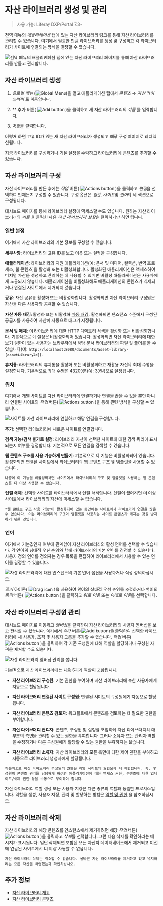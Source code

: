 # 자산 라이브러리 생성 및 관리

> 사용 가능: Liferay DXP/Portal 7.3+

전역 메뉴의 *애플리케이션* 탭에 있는 자산 라이브러리 링크를 통해 자산 라이브러리를 관리할 수 있습니다. 여기에서 필요한 만큼 라이브러리를 생성 및 구성하고 각 라이브러리가 사이트에 연결되는 방식을 결정할 수 있습니다.

![전역 메뉴의 애플리케이션 탭에 있는 자산 라이브러리 페이지를 통해 자산 라이브러리를 만들고 관리합니다.](./creating-and-managing-asset-libraries/images/01.png)

## 자산 라이브러리 생성

1. *글로벌 메뉴* (![Global Menu](../../images/icon-applications-menu.png))을 열고 애플리케이션 탭에서 *콘텐츠* &rarr; *자산 라이브러리* 로 이동합니다.

1. ** 추가 버튼( ![Add button](../../images/icon-add.png) )을 클릭하고 새 자산 라이브러리의 *이름* 를 입력합니다.

1. *저장*을 클릭합니다.

이렇게 하면 고유 ID가 있는 새 자산 라이브러리가 생성되고 해당 구성 페이지로 리디렉션됩니다.

지금 라이브러리를 구성하거나 기본 설정을 수락하고 라이브러리에 콘텐츠를 추가할 수 있습니다.

## 자산 라이브러리 구성

자산 라이브러리를 만든 후에는 *작업* 버튼( ![Actions button](../../images/icon-actions.png) )을 클릭하고 *편집*을 선택하여 언제든지 구성할 수 있습니다. 구성 옵션은 *일반*, *사이트*및 *언어*의 세 섹션으로 구성됩니다.

대시보드 페이지를 통해 라이브러리 설정에 액세스할 수도 있습니다. 원하는 자산 라이브러리의 *이름* 을 클릭한 다음 *자산 라이브러리 설정*을 클릭하기만 하면 됩니다.

### 일반 설정

여기에서 자산 라이브러리의 기본 정보를 구성할 수 있습니다.

**세부사항**: 라이브러리의 고유 ID를 보고 이름 또는 설명을 구성합니다.

**애플리케이션**: 라이브러리의 지원 애플리케이션(예: 문서 및 미디어, 컬렉션, 번역 프로세스, 웹 콘텐츠)을 활성화 또는 비활성화합니다. 활성화된 애플리케이션은 액세스하여 디지털 자산을 생성하고 관리하는 데 사용할 수 있지만 비활성 애플리케이션은 사용자에게 노출되지 않습니다. 애플리케이션을 비활성화해도 애플리케이션의 콘텐츠가 삭제되거나 연결된 사이트에서 제거되지 않습니다.

**공유**: 자산 공유를 활성화 또는 비활성화합니다. 활성화되면 자산 라이브러리 구성원은 자산을 다른 사용자와 공유할 수 있습니다.

**자산 자동 태깅**: 활성화 또는 비활성화 [자동 태깅](../tags-and-categories/auto-tagging/auto-tagging-assets.md). 활성화되면 인스턴스 수준에서 구성된 공급자를 사용하여 자산에 자동으로 태그가 지정됩니다.

**문서 및 매체**: 이 라이브러리에 대한 HTTP 디렉토리 검색을 활성화 또는 비활성화합니다. 기본적으로 이 설정은 비활성화되어 있습니다. 활성화되면 자산 라이브러리에 대한 보기 권한이 있는 사용자는 브라우저에서 해당 문서 라이브러리의 파일 및 폴더를 볼 수 있습니다(예: `http://localhost:8080/documents/asset-library-{assetLibraryId}`).

**휴지통**: 라이브러리의 휴지통을 활성화 또는 비활성화하고 재활용 자산의 최대 수명을 설정합니다. 기본적으로 최대 수명은 43200분(예: 30일)으로 설정됩니다.

### 위치

여기에서 개별 사이트를 자산 라이브러리에 연결하거나 연결을 끊을 수 있을 뿐만 아니라 연결된 사이트의 *작업* 버튼( ![Actions button](../../images/icon-actions.png) )을 통해 관련 방식을 구성할 수 있습니다.

![사이트를 자산 라이브러리에 연결하고 해당 연결을 구성합니다.](./creating-and-managing-asset-libraries/images/02.png)

**추가**: 선택한 라이브러리에 새로운 사이트를 연결합니다.

**검색 가능/검색 불가로 설정**: 라이브러리 자산이 선택한 사이트에 대한 검색 쿼리에 표시되는지 여부를 결정합니다. 기본적으로 모든 연결을 검색할 수 있습니다.

**웹 콘텐츠 구조를 사용 가능하게 만들기**: 기본적으로 이 기능은 비활성화되어 있습니다. 활성화되면 연결된 사이트에서 라이브러리의 웹 콘텐츠 구조 및 템플릿을 사용할 수 있습니다.

   ```{important}
   나중에 이 기능을 비활성화하면 사이트에서 라이브러리의 구조 및 템플릿을 사용하는 웹 콘텐츠를 더 이상 사용할 수 없습니다.
   ```

**연결 해제**: 선택한 사이트를 라이브러리에서 연결 해제합니다. 연결이 끊어지면 더 이상 사이트에서 라이브러리의 자산에 액세스할 수 없습니다.

   ```{important}
   *웹 콘텐츠 구조 사용 가능*이 활성화되어 있는 동안에는 사이트에서 라이브러리 연결을 끊을 수 없습니다. 이는 라이브러리의 구조와 템플릿을 사용하는 사이트 콘텐츠가 깨지는 것을 방지하기 위한 것입니다.
   ```

### 언어

여기에서 기본값인지 여부에 관계없이 자산 라이브러리의 활성 언어를 선택할 수 있습니다. 각 언어의 상대적 우선 순위와 함께 라이브러리의 기본 언어를 결정할 수 있습니다. 사용자 정의 언어를 정의하는 경우 목록을 편집하여 라이브러리에서 사용할 수 있는 언어를 결정할 수 있습니다.

![자산 라이브러리에 대한 인스턴스의 기본 언어 옵션을 사용하거나 직접 정의하십시오.](./creating-and-managing-asset-libraries/images/03.png)

*끌기* 아이콘( ![Drag icon](../../images/icon-drag.png) )을 사용하여 언어의 상대적 우선 순위를 조정하거나 언어의 *동작* 버튼( ![Actions button](../../images/icon-actions.png) )을 클릭하고 *위로 이동* 또는 *아래로 이동*를 선택합니다.

## 자산 라이브러리 구성원 관리

대시보드 페이지로 이동하고 *멤버십*을 클릭하여 자산 라이브러리의 사용자 멤버십을 보고 관리할 수 있습니다. 여기에서 *추가* 버튼(![Add button](../../images/icon-add.png))을 클릭하여 선택한 라이브러리에 새 사용자, 조직 및 사용자 그룹을 추가할 수 있습니다. *작업* 버튼( ![Actions button](../../images/icon-actions.png) )을 클릭하여 각 기존 구성원에 대해 역할을 할당하거나 구성원 자격을 제거할 수도 있습니다.

![자산 라이브러리 멤버십 관리를 봅니다.](./creating-and-managing-asset-libraries/images/04.png)

기본적으로 자산 라이브러리에는 다음 5가지 역할이 포함됩니다.

* **자산 라이브러리 구성원**: 기본 권한을 부여하며 자산 라이브러리에 속한 사용자에게 자동으로 할당됩니다.

* **자산 라이브러리 연결된 사이트 구성원**: 연결된 사이트의 구성원에게 자동으로 할당됩니다.

* **자산 라이브러리 콘텐츠 검토자**: 워크플로에서 콘텐츠를 검토하는 데 필요한 권한을 부여합니다.

* **자산 라이브러리 관리자**: 콘텐츠, 구성원 및 설정을 포함하여 자산 라이브러리의 대부분의 측면을 관리할 수 있는 권한을 부여합니다. 그러나 소유자 또는 관리자 역할을 수정하거나 다른 구성원에게 할당할 수 있는 권한을 부여하지는 않습니다.

* **자산 라이브러리 소유자**: 자산 라이브러리의 모든 측면에 대한 제어 권한을 부여하고 자동으로 라이브러리 생성자에게 할당됩니다.

```{note}
기본적으로 자산 라이브러리 구성원의 권한은 해당 사이트의 권한보다 더 제한됩니다. 즉, 구성원이 콘텐츠 관리를 담당하게 하려면 애플리케이션에 대한 액세스 권한, 콘텐츠에 대한 업데이트/삭제 권한 등을 수동으로 부여해야 합니다.
```

자산 라이브러리 역할 생성 또는 사용자 지정은 다른 종류의 역할과 동일한 프로세스입니다. 역할을 생성, 사용자 지정, 관리 및 할당하는 방법은 [역할 및 권한](../../users-and-permissions/roles-and-permissions.md) 을 참조하십시오.

## 자산 라이브러리 삭제

자산 라이브러리와 해당 콘텐츠를 인스턴스에서 제거하려면 해당 *작업* 버튼( ![Actions button](../../images/icon-actions.png) )을 클릭하고 *삭제*를 선택합니다. 그런 다음 삭제를 확인하라는 메시지가 표시됩니다. 일단 삭제되면 포함된 모든 자산이 데이터베이스에서 제거되고 이전에 연결된 사이트에서 더 이상 사용할 수 없습니다.

```{warning}
자산 라이브러리 삭제는 취소할 수 없습니다. 올바른 자산 라이브러리를 제거하고 있고 유지하려는 모든 자산을 백업했는지 확인하십시오.
```

## 추가 정보

* [자산 라이브러리 개요](./asset-libraries-overview.md)
* [자산 라이브러리 콘텐츠](./asset-library-content.md)
